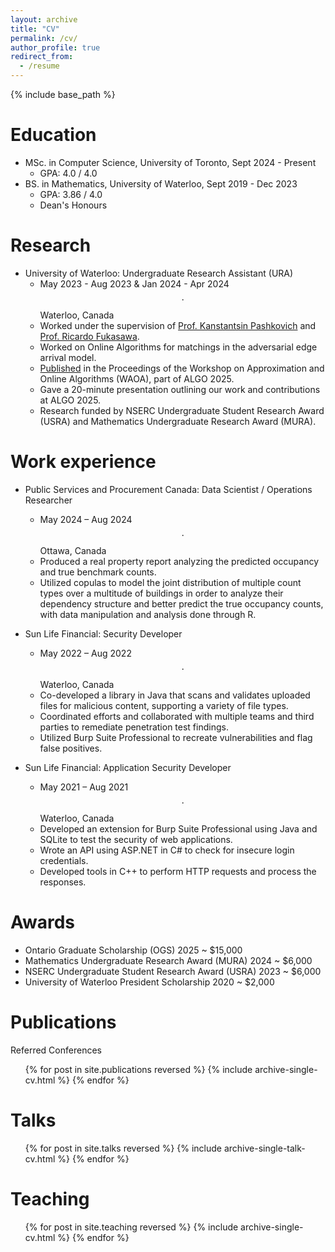 ```yaml
---
layout: archive
title: "CV"
permalink: /cv/
author_profile: true
redirect_from:
  - /resume
---
```


{% include base_path %}

Education
======
* MSc. in Computer Science, University of Toronto, Sept 2024 - Present
  * GPA: 4.0 / 4.0
* BS. in Mathematics, University of Waterloo, Sept 2019 - Dec 2023
  * GPA: 3.86 / 4.0
  * Dean's Honours

Research
======
* University of Waterloo: Undergraduate Research Assistant (URA) 
  * May 2023 - Aug 2023 & Jan 2024 - Apr 2024 $$\cdot$$ Waterloo, Canada
  * Worked under the supervision of [Prof. Kanstantsin Pashkovich](https://kanstantsinpashkovich.bitbucket.io/index.html) and [Prof. Ricardo Fukasawa](https://www.math.uwaterloo.ca/~rfukasaw/).
  * Worked on Online Algorithms for matchings in the adversarial edge arrival model.
  * [Published](https://tsnowh.github.io/publication/WAOA-2025) in the Proceedings of the Workshop on Approximation and Online Algorithms (WAOA), part of ALGO 2025.
  * Gave a 20-minute presentation outlining our work and contributions at ALGO 2025.
  * Research funded by NSERC Undergraduate Student Research Award (USRA) and Mathematics Undergraduate Research Award (MURA).

Work experience
======
* Public Services and Procurement Canada: Data Scientist / Operations Researcher 
  * May 2024 – Aug 2024 $$\cdot$$ Ottawa, Canada
  * Produced a real property report analyzing the predicted occupancy and true benchmark counts.
  * Utilized copulas to model the joint distribution of multiple count types over a multitude of buildings in order to analyze their dependency structure and better predict the true occupancy counts, with data manipulation and analysis done through R.

* Sun Life Financial: Security Developer
  * May 2022 – Aug 2022 $$\cdot$$ Waterloo, Canada
  * Co-developed a library in Java that scans and validates uploaded files for
malicious content, supporting a variety of file types.
  * Coordinated efforts and collaborated with multiple teams and third parties to remediate penetration test findings.
  * Utilized Burp Suite Professional to recreate vulnerabilities and flag false positives.

* Sun Life Financial: Application Security Developer
  * May 2021 – Aug 2021 $$\cdot$$  Waterloo, Canada
  * Developed an extension for Burp Suite Professional using Java and SQLite to
test the security of web applications.
  * Wrote an API using ASP.NET in C\# to check for insecure login credentials.
  * Developed tools in C++ to perform HTTP requests and process the responses.
  
Awards
======
* Ontario Graduate Scholarship (OGS) 2025 ~ $15,000
* Mathematics Undergraduate Research Award (MURA) 2024 ~ $6,000
* NSERC Undergraduate Student Research Award (USRA) 2023 ~ $6,000
* University of Waterloo President Scholarship 2020 ~ $2,000 

Publications
======
Referred Conferences
  <ul>{% for post in site.publications reversed %}
    {% include archive-single-cv.html %}
  {% endfor %}</ul>
  
Talks
======
  <ul>{% for post in site.talks reversed %}
    {% include archive-single-talk-cv.html  %}
  {% endfor %}</ul>
  
Teaching
======
  <ul>{% for post in site.teaching reversed %}
    {% include archive-single-cv.html %}
  {% endfor %}</ul>
  
